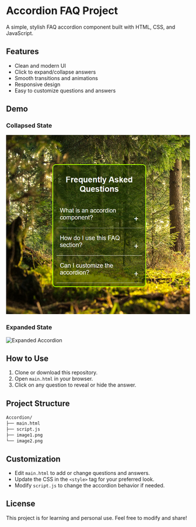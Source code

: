 # Accordion FAQ Project

A simple, stylish FAQ accordion component built with HTML, CSS, and JavaScript.

## Features
- Clean and modern UI
- Click to expand/collapse answers
- Smooth transitions and animations
- Responsive design
- Easy to customize questions and answers

## Demo
### Collapsed State
![Collapsed Accordion](image1.png)

### Expanded State
![Expanded Accordion](image2.png)

## How to Use
1. Clone or download this repository.
2. Open `main.html` in your browser.
3. Click on any question to reveal or hide the answer.

## Project Structure
```
Accordion/
├── main.html
├── script.js
├── image1.png
└── image2.png
```

## Customization
- Edit `main.html` to add or change questions and answers.
- Update the CSS in the `<style>` tag for your preferred look.
- Modify `script.js` to change the accordion behavior if needed.

## License
This project is for learning and personal use. Feel free to modify and share!
